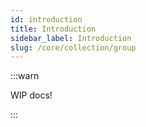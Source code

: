 ```yaml
---
id: introduction
title: Introduction
sidebar_label: Introduction
slug: /core/collection/group
---
```


:::warn

WIP docs!

:::